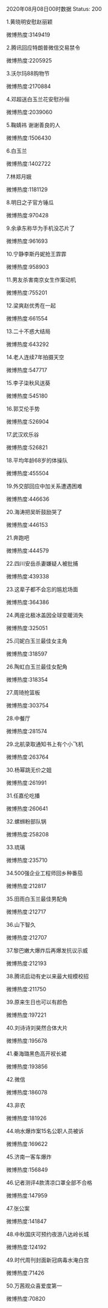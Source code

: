 2020年08月08日00时数据
Status: 200

1.黄晓明安慰赵丽颖

微博热度:3149419

2.腾讯回应特朗普微信交易禁令

微博热度:2205925

3.沃尔玛88购物节

微博热度:2170884

4.邓超送白玉兰花安慰孙俪

微博热度:2039060

5.鞠婧祎 谢谢善良的人

微博热度:1506430

6.白玉兰

微博热度:1402722

7.林郑月娥

微博热度:1181129

8.明日之子官方锤瓜

微博热度:970428

9.余承东称华为手机没芯片了

微博热度:961693

10.宁静李斯丹妮抢王霏霏

微博热度:958903

11.男友杀害南京女生作案动机

微博热度:755201

12.梁爽赵优秀在一起

微博热度:661554

13.二十不惑大结局

微博热度:643292

14.老人连续7年拍摄天空

微博热度:547717

15.李子柒秋风送葵

微博热度:545180

16.郭艾伦手势

微博热度:526904

17.武汉欢乐谷

微博热度:526821

18.平均年龄68岁的体操队

微博热度:455504

19.外交部回应中加关系遭遇困难

微博热度:446636

20.海涛把吴昕鼓励哭了

微博热度:446153

21.奔跑吧

微博热度:444579

22.四川安岳杀妻嫌疑人被批捕

微博热度:439338

23.这辈子都不会忘的尴尬场面

微博热度:364386

24.两座北极冰盖因全球变暖消失

微博热度:325051

25.闫妮白玉兰最佳女主角

微博热度:318597

26.陶虹白玉兰最佳女配角

微博热度:318354

27.周琦抢篮板

微博热度:303754

28.中餐厅

微博热度:281574

29.北航录取通知书上有个小飞机

微博热度:263764

30.杨幂跳无价之姐

微博热度:261991

31.任嘉伦吃播

微博热度:260641

32.螺蛳粉部队锅

微博热度:258208

33.琉璃

微博热度:235710

34.500强企业工程师回乡种番茄

微博热度:212817

35.田雨白玉兰最佳男配角

微博热度:212717

36.山下智久

微博热度:212707

37.黎巴嫩大爆炸后再爆发抗议示威

微博热度:212193

38.腾讯启动有史以来最大规模校招

微博热度:211750

39.原来生日也可以有颜色

微博热度:197221

40.刘诗诗刘昊然合体大片

微博热度:195678

41.秦海璐黑色高开衩长裙

微博热度:193856

42.微信

微博热度:186078

43.非农

微博热度:181926

44.响水爆炸案15名公职人员被诉

微博热度:169622

45.济南一客车爆炸

微博热度:156849

46.记者测评4款清凉口罩全部不合格

微博热度:147959

47.张公案

微博热度:141847

48.中秋国庆可预约夜游八达岭长城

微博热度:124192

49.时代周刊封面新冠病毒水淹白宫

微博热度:71426

50.万茜观众喜爱度第一

微博热度:70820

